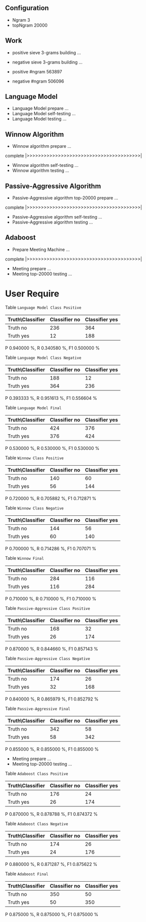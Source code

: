 ## Configuration ##

* Ngram 3
* topNgram 20000

## Work ##

* positive sieve 3-grams building ...
* negative sieve 3-grams building ...

* positive #ngram 563897
* negative #ngram 506096

## Language Model ##

* Language Model prepare ...
* Language Model self-testing ...
* Language Model testing ...


## Winnow Algorithm ##

* Winnow algorithm prepare ...

complete |>>>>>>>>>>>>>>>>>>>>>>>>>>>>>>>>>>>>>>>>|

* Winnow algorithm self-testing ...
* Winnow algorithm testing ...

## Passive-Aggressive Algorithm ##

* Passive-Aggressive algorithm top-20000 prepare ...

complete |>>>>>>>>>>>>>>>>>>>>>>>>>>>>>>>>>>>>>>>>|

* Passive-Aggressive algorithm self-testing ...
* Passive-Aggressive algorithm testing ...


## Adaboost ##

* Prepare Meeting Machine ...


complete |>>>>>>>>>>>>>>>>>>>>>>>>>>>>>>>>>>>>>>>>|

* Meeting prepare ...
* Meeting top-20000 testing ...


# User Require #

Table `Language Model Class Positive`

|Truth\Classifier|  Classifier no| Classifier yes|
|----------------|---------------|---------------|
|        Truth no|            236|            364|
|       Truth yes|             12|            188|

P  0.940000 %, R  0.340580 %, F1  0.500000 %

Table `Language Model Class Negative`

|Truth\Classifier|  Classifier no| Classifier yes|
|----------------|---------------|---------------|
|        Truth no|            188|             12|
|       Truth yes|            364|            236|

P  0.393333 %, R  0.951613 %, F1  0.556604 %

Table `Language Model Final`

|Truth\Classifier|  Classifier no| Classifier yes|
|----------------|---------------|---------------|
|        Truth no|            424|            376|
|       Truth yes|            376|            424|

P  0.530000 %, R  0.530000 %, F1  0.530000 %

Table `Winnow Class Positive`

|Truth\Classifier|  Classifier no| Classifier yes|
|----------------|---------------|---------------|
|        Truth no|            140|             60|
|       Truth yes|             56|            144|

P  0.720000 %, R  0.705882 %, F1  0.712871 %

Table `Winnow Class Negative`

|Truth\Classifier|  Classifier no| Classifier yes|
|----------------|---------------|---------------|
|        Truth no|            144|             56|
|       Truth yes|             60|            140|

P  0.700000 %, R  0.714286 %, F1  0.707071 %

Table `Winnow Final`

|Truth\Classifier|  Classifier no| Classifier yes|
|----------------|---------------|---------------|
|        Truth no|            284|            116|
|       Truth yes|            116|            284|

P  0.710000 %, R  0.710000 %, F1  0.710000 %

Table `Passive-Aggressive Class Positive`

|Truth\Classifier|  Classifier no| Classifier yes|
|----------------|---------------|---------------|
|        Truth no|            168|             32|
|       Truth yes|             26|            174|

P  0.870000 %, R  0.844660 %, F1  0.857143 %

Table `Passive-Aggressive Class Negative`

|Truth\Classifier|  Classifier no| Classifier yes|
|----------------|---------------|---------------|
|        Truth no|            174|             26|
|       Truth yes|             32|            168|

P  0.840000 %, R  0.865979 %, F1  0.852792 %

Table `Passive-Aggressive Final`

|Truth\Classifier|  Classifier no| Classifier yes|
|----------------|---------------|---------------|
|        Truth no|            342|             58|
|       Truth yes|             58|            342|

P  0.855000 %, R  0.855000 %, F1  0.855000 %

* Meeting prepare ...
* Meeting top-20000 testing ...

Table `Adaboost Class Positive`

|Truth\Classifier|  Classifier no| Classifier yes|
|----------------|---------------|---------------|
|        Truth no|            176|             24|
|       Truth yes|             26|            174|

P  0.870000 %, R  0.878788 %, F1  0.874372 %

Table `Adaboost Class Negative`

|Truth\Classifier|  Classifier no| Classifier yes|
|----------------|---------------|---------------|
|        Truth no|            174|             26|
|       Truth yes|             24|            176|

P  0.880000 %, R  0.871287 %, F1  0.875622 %

Table `Adaboost Final`

|Truth\Classifier|  Classifier no| Classifier yes|
|----------------|---------------|---------------|
|        Truth no|            350|             50|
|       Truth yes|             50|            350|

P  0.875000 %, R  0.875000 %, F1  0.875000 %

